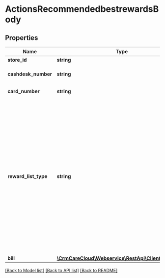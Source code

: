 # ActionsRecommendedbestrewardsBody

## Properties
Name | Type | Description | Notes
------------ | ------------- | ------------- | -------------
**store_id** | **string** | Id of store | 
**cashdesk_number** | **string** | Number of the cashdesk in store | 
**card_number** | **string** | A customer&#x27;s card number | 
**reward_list_type** | **string** | Type of the rewards *Possible values: F - full (all manual rewards available and valid for the specific POS)/ C -condensed (only manual rewards corresponding to items on the bill - maxCount not equals zero)/ A - all rewards list including automatic apply this is only for the DATA CUBE* | 
**bill** | [**\CrmCareCloud\Webservice\RestApi\Client\Model\Bill**](Bill.md) |  | 

[[Back to Model list]](../../README.md#documentation-for-models) [[Back to API list]](../../README.md#documentation-for-api-endpoints) [[Back to README]](../../README.md)

